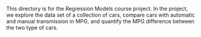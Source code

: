 This directory is for the Regression Models course project. In the project, we explore the  data set of a collection of cars, compare cars with automatic and manual transmission in MPG, and quantify the MPG difference between the two type of cars.